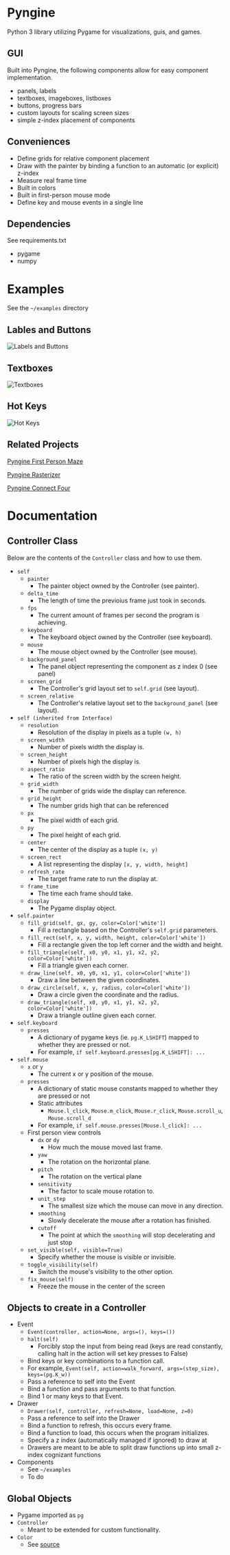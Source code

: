 # Pyngine
Python 3 library utilizing Pygame for visualizations, guis, and games.

## GUI
Built into Pyngine, the following components allow for easy component implementation.
- panels, labels
- textboxes, imageboxes, listboxes
- buttons, progress bars
- custom layouts for scaling screen sizes
- simple z-index placement of components

## Conveniences
- Define grids for relative component placement
- Draw with the painter by binding a function to an automatic (or explicit) z-index
- Measure real frame time
- Built in colors
- Built in first-person mouse mode
- Define key and mouse events in a single line

## Dependencies
See requirements.txt
- pygame
- numpy

# Examples
See the `~/examples` directory
## Lables and Buttons
![Labels and Buttons](/images/labels_buttons.png)

## Textboxes
![Textboxes](/images/textboxes.png)

## Hot Keys
![Hot Keys](/images/hot_keys.png)

## Related Projects
[Pyngine First Person Maze](https://github.com/JacobLondon/first)

[Pyngine Rasterizer](https://github.com/JacobLondon/rasterization)

[Pyngine  Connect Four](https://github.com/JacobLondon/ConnectFour)

# Documentation
## Controller Class
Below are the contents of the `Controller` class and how to use them.
- `self`
  - `painter`
    - The painter object owned by the Controller (see painter).
  - `delta_time`
    - The length of time the previoius frame just took in seconds.
  - `fps`
    - The current amount of frames per second the program is achieving.
  - `keyboard`
    - The keyboard object owned by the Controller (see keyboard).
  - `mouse`
    - The mouse object owned by the Controller (see mouse).
  - `background_panel`
    - The panel object representing the component as z index 0 (see panel)
  - `screen_grid`
    - The Controller's grid layout set to `self.grid` (see layout).
  - `screen_relative`
    - The Controller's relative layout set to the `background_panel` (see layout).
- `self (inherited from Interface)`
  - `resolution`
    - Resolution of the display in pixels as a tuple `(w, h)`
  - `screen_width`
    - Number of pixels width the display is.
  - `screen_height`
    - Number of pixels high the display is.
  - `aspect_ratio`
    - The ratio of the screen width by the screen height.
  - `grid_width`
    - The number of grids wide the display can reference.
  - `grid_height`
    - The number grids high that can be referenced
  - `px`
    - The pixel width of each grid.
  - `py`
    - The pixel height of each grid.
  - `center`
    - The center of the display as a tuple `(x, y)`
  - `screen_rect`
    - A list representing the display `[x, y, width, height]`
  - `refresh_rate`
    - The target frame rate to run the display at.
  - `frame_time`
    - The time each frame should take.
  - `display`
    - The Pygame display object.
- `self.painter`
  - `fill_grid(self, gx, gy, color=Color['white'])`
    - Fill a rectangle based on the Controller's `self.grid` parameters.
  - `fill_rect(self, x, y, width, height, color=Color['white'])`
    - Fill a rectangle given the top left corner and the width and height.
  - `fill_triangle(self, x0, y0, x1, y1, x2, y2, color=Color['white'])`
    - Fill a triangle given each corner.
  - `draw_line(self, x0, y0, x1, y1, color=Color['white'])`
    - Draw a line between the given coordinates.
  - `draw_circle(self, x, y, radius, color=Color['white'])`
    - Draw a circle given the coordinate and the radius.
  - `draw_triangle(self, x0, y0, x1, y1, x2, y2, color=Color['white'])`
    - Draw a triangle outline given each corner.
- `self.keyboard`
  - `presses`
    - A dictionary of pygame keys (ie. `pg.K_LSHIFT`) mapped to whether they are pressed or not.
    - For example, `if self.keyboard.presses[pg.K_LSHIFT]: ...`
- `self.mouse`
  - `x` or `y`
    - The current x or y position of the mouse.
  - `presses`
    - A dictionary of static mouse constants mapped to whether they are pressed or not
    - Static attributes
      - `Mouse.l_click`, `Mouse.m_click`, `Mouse.r_click`, `Mouse.scroll_u`, `Mouse.scroll_d`
    - For example, `if self.mouse.presses[Mouse.l_click]: ...`
  - First person view controls
    - `dx` or `dy`
      - How much the mouse moved last frame.
    - `yaw`
      - The rotation on the horizontal plane.
    - `pitch`
      - The rotation on the vertical plane
    - `sensitivity`
      - The factor to scale mouse rotation to.
    - `unit_step`
      - The smallest size which the mouse can move in any direction.
    - `smoothing`
      - Slowly decelerate the mouse after a rotation has finished.
    - `cutoff`
      - The point at which the `smoothing` will stop decelerating and just stop
  - `set_visible(self, visible=True)`
    - Specify whether the mouse is visible or invisible.
  - `toggle_visibility(self)`
    - Switch the mouse's visibility to the other option.
  - `fix_mouse(self)`
    - Freeze the mouse in the center of the screen
## Objects to create in a Controller
- Event
  - `Event(controller, action=None, args=(), keys=())`
  - `halt(self)`
    - Forcibly stop the input from being read (keys are read constantly, calling halt in the action will set key presses to False)
  - Bind keys or key combinations to a function call.
  - For example, `Event(self, action=walk_forward, args=(step_size), keys=(pg.K_w))`
  - Pass a reference to self into the Event
  - Bind a function and pass arguments to that function.
  - Bind 1 or many keys to that Event.
- Drawer
  - `Drawer(self, controller, refresh=None, load=None, z=0)`
  - Pass a reference to self into the Drawer
  - Bind a function to refresh, this occurs every frame.
  - Bind a function to load, this occurs when the program initializes.
  - Specify a z index (automatically managed if ignored) to draw at
  - Drawers are meant to be able to split draw functions up into small z-index cognizant functions
- Components
  - See `~/examples`
  - To do
## Global Objects
- Pygame imported as `pg`
- `Controller`
  - Meant to be extended for custom functionality.
- `Color`
  - See [source](https://www.webucator.com/blog/2015/03/python-color-constants-module/)
